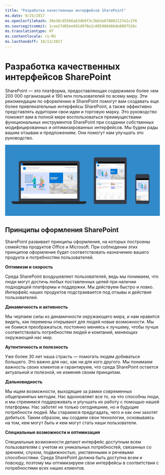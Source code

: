 ```yaml
---
title: "Разработка качественных интерфейсов SharePoint"
ms.date: 9/25/2017
ms.openlocfilehash: 20e38c855b6a63db9f3c3bb3e670082127e2c2f6
ms.sourcegitcommit: 1cae27d85ee691d976e2c085986466de088f526c
ms.translationtype: HT
ms.contentlocale: ru-RU
ms.lasthandoff: 10/13/2017
---
```

# <a name="designing-great-sharepoint-experiences"></a>Разработка качественных интерфейсов SharePoint

SharePoint — это платформа, предоставляющая содержимое более чем 200 000 организаций и 190 млн пользователей по всему миру. Эти рекомендации по оформлению в SharePoint помогут вам создавать еще более привлекательные интерфейсы SharePoint, а также эффективно представлять аудитории свои идеи и торговую марку. Это руководство поможет вам в полной мере воспользоваться преимуществами функциональных инструментов SharePoint при создании собственных модифицированных и оптимизированных интерфейсов. Мы будем рады вашим отзывам и предложениям. Они помогут нам улучшать это руководство.

<!-- Seems like you should tell them how you'd like to receive feedback - i.e. via issues in the repo? -->

![Сайт SharePoint для общения на нескольких устройствах](../images/design-guidance-overview.png)


## <a name="sharepoint-design-principles"></a>Принципы оформления SharePoint 

SharePoint развивает принципы оформления, на которых построены семейства продуктов Office и Microsoft. При соблюдении этих принципов оформление будет соответствовать назначению вашего продукта и потребностям пользователей.

**Оптимизм и скорость**

Среда SharePoint воодушевляет пользователей, ведь мы понимаем, что люди могут достичь любых поставленных целей при наличии подходящей платформы и поддержки. Мы действуем быстро и ловко. Интерфейс наших продуктов подстраивается под отзывы и действия пользователей.

**Динамичность и активность**

Мы черпаем силы из динамичности окружающего мира, и нам нравится видеть, как перемены открывают для людей новые возможности. Мы не боимся преображаться, постоянно меняясь к лучшему, чтобы лучше соответствовать потребностям людей и компаний, меняющих окружающий нас мир.

**Аутентичность и полезность**

Уже более 30 лет наша страсть — помогать людям добиваться большего. Это важно для нас, как ни для кого другого. Мы понимаем важность своих клиентов и гарантируем, что среда SharePoint остается актуальной и полезной, не изменяя своим принципам.

**Дальновидность**

Мы ищем возможности, выходящие за рамки современных общепринятых методик. Нас вдохновляет все то, на что способны люди, и мы стремимся поддерживать и улучшать их работу с помощью нашей платформы. Нас заботят не только сегодняшние, но и будущие потребности людей. Мы стараемся предугадать, чего и как они захотят добиться. Таким образом, мы создаем свои технологии, основываясь на том, кем могут быть и кем могут стать наши пользователи.

**Специальные возможности и оптимизация**

Специальные возможности делают интерфейс доступным всем пользователям с учетом их уникальных потребностей, связанных со зрением, слухом, подвижностью, умственными и речевыми способностями. Среда SharePoint должна быть доступна всем и повсюду, поэтому мы оптимизируем свои интерфейсы в соответствии с потребностями всех наших клиентов.

<!-- These seem like fairly high-level principles; it would be good to think about how to convey how these principles manifest in the design. Can you add a design example to each section that illustrate the principle? --> 
